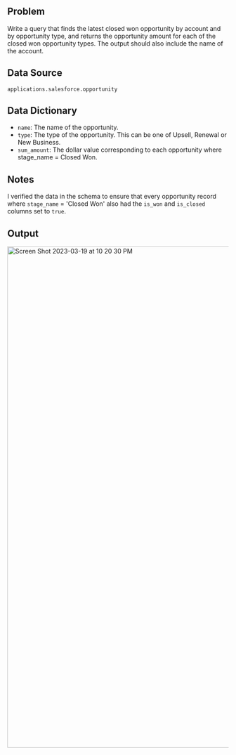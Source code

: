 ## Problem
Write a query that finds the latest closed won opportunity by account and by opportunity type, and returns the opportunity amount for each of the closed won opportunity types. The output should also include the name of the account.


## Data Source
`applications.salesforce.opportunity`


## Data Dictionary

* `name`: The name of the opportunity.
* `type`: The type of the opportunity. This can be one of Upsell, Renewal or New Business.
* `sum_amount`: The dollar value corresponding to each opportunity where stage_name = Closed Won.

## Notes
I verified the data in the schema to ensure that every opportunity record where `stage_name` = 'Closed Won' also had the `is_won` and `is_closed` columns set to `true`. 


## Output

<img width="1142" alt="Screen Shot 2023-03-19 at 10 20 30 PM" src="https://user-images.githubusercontent.com/16471203/226253284-6572d068-bd60-42b4-a850-a8ac13c0c337.png">
